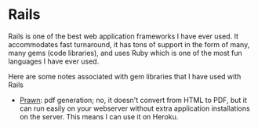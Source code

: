 Rails
=====

Rails is one of the best web application frameworks I have ever used.  It accommodates fast turnaround, it has tons of support in the form of many, many gems (code libraries), and uses Ruby which is one of the most fun languages I have ever used.

Here are some notes associated with gem libraries that I have used with Rails


* [Prawn](/dcvezzani/notes/tree/master/rails/prawn): pdf generation; no, it doesn't convert from HTML to PDF, but it can run easily on your webserver without extra application installations on the server.  This means I can use it on Heroku.
